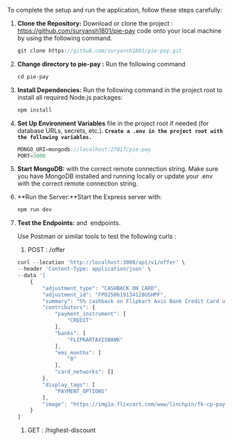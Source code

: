 To complete the setup and run the application, follow these steps carefully:

1. **Clone the Repository:** Download or clone the project : https://github.com/suryansh1801/pie-pay code onto your local machine by using the following command.
    
    ```jsx
    git clone https://github.com/suryansh1801/pie-pay.git
    ```
    
2. **Change directory to pie-pay :** Run the following command 
    
    ```jsx
    cd pie-pay
    ```
    
3. **Install Dependencies:** Run the following command in the project root to install all required Node.js packages:
    
    ```jsx
    npm install
    ```
    
4. **Set Up Environment Variables** file in the project root if needed (for database URLs, secrets, etc.). **`Create a .env in the project root with the following variables.`**
    
    ```jsx
    MONGO_URI=mongodb://localhost:27017/pie-pay
    PORT=3000
    ```
    
5. **Start MongoDB:** with the correct remote connection string. Make sure you have MongoDB installed and running locally or update your .env with the correct remote connection string.
6. **Run the Server:**Start the Express server with:
    
    ```jsx
    npm run dev
    ```
    
7. **Test the Endpoints:** and  endpoints.
    
    Use Postman or similar tools to test the following curls : 
    
    1. POST  :  /offer
    
    ```jsx
    curl --location 'http://localhost:3000/api/v1/offer' \
    --header 'Content-Type: application/json' \
    --data '[
        {
            "adjustment_type": "CASHBACK_ON_CARD",
            "adjustment_id": "FPO250619134128USHPF",
            "summary": "5% cashback on Flipkart Axis Bank Credit Card upto ₹4,000 per statement quarter",
            "contributors": {
                "payment_instrument": [
                    "CREDIT"
                ],
                "banks": [
                    "FLIPKARTAXISBANK"
                ],
                "emi_months": [
                    "0"
                ],
                "card_networks": []
            },
            "display_tags": [
                "PAYMENT_OPTIONS"
            ],
            "image": "https://img1a.flixcart.com/www/linchpin/fk-cp-pay/axis-78501b36.svg"
        }
    ]'
    ```
    
    1. GET : /highest-discount
